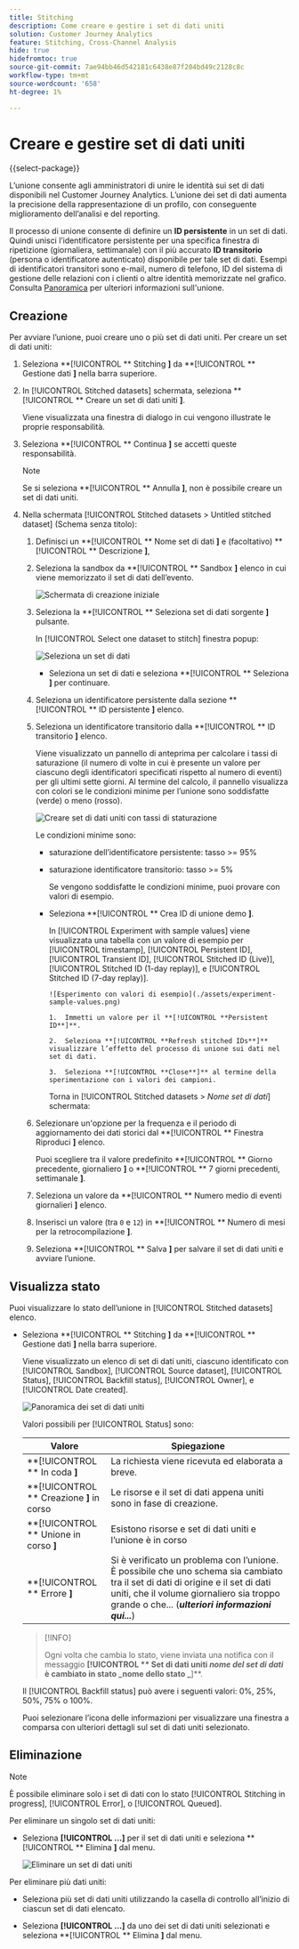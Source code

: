 ```yaml
---
title: Stitching
description: Come creare e gestire i set di dati uniti
solution: Customer Journey Analytics
feature: Stitching, Cross-Channel Analysis
hide: true
hidefromtoc: true
source-git-commit: 7ae94bb46d542181c6438e87f204bd49c2128c8c
workflow-type: tm+mt
source-wordcount: '658'
ht-degree: 1%

---
```


# Creare e gestire set di dati uniti

{{select-package}}

L’unione consente agli amministratori di unire le identità sui set di dati disponibili nel Customer Journey Analytics. L’unione dei set di dati aumenta la precisione della rappresentazione di un profilo, con conseguente miglioramento dell’analisi e del reporting.

Il processo di unione consente di definire un **ID persistente** in un set di dati. Quindi unisci l’identificatore persistente per una specifica finestra di ripetizione (giornaliera, settimanale) con il più accurato **ID transitorio** (persona o identificatore autenticato) disponibile per tale set di dati. Esempi di identificatori transitori sono e-mail, numero di telefono, ID del sistema di gestione delle relazioni con i clienti o altre identità memorizzate nel grafico. Consulta [Panoramica](overview.md) per ulteriori informazioni sull&#39;unione.

## Creazione

Per avviare l’unione, puoi creare uno o più set di dati uniti. Per creare un set di dati uniti:

1. Seleziona **[!UICONTROL ** Stitching **]** da **[!UICONTROL ** Gestione dati **]** nella barra superiore.

2. In [!UICONTROL Stitched datasets] schermata, seleziona **[!UICONTROL ** Creare un set di dati uniti **]**.

   Viene visualizzata una finestra di dialogo in cui vengono illustrate le proprie responsabilità.

3. Seleziona **[!UICONTROL ** Continua **]** se accetti queste responsabilità.

   >[!NOTE]
   >
   >    Se si seleziona **[!UICONTROL ** Annulla **]**, non è possibile creare un set di dati uniti.

4. Nella schermata [!UICONTROL Stitched datasets > Untitled stitched dataset] (Schema senza titolo):

   1. Definisci un **[!UICONTROL ** Nome set di dati **]** e (facoltativo) **[!UICONTROL ** Descrizione **]**,

   2. Seleziona la sandbox da **[!UICONTROL ** Sandbox **]** elenco in cui viene memorizzato il set di dati dell’evento.

      ![Schermata di creazione iniziale](./assets/create-initial.png)

   3. Seleziona la **[!UICONTROL ** Seleziona set di dati sorgente **]** pulsante.

      In [!UICONTROL Select one dataset to stitch] finestra popup:

      ![Seleziona un set di dati](./assets/select-one-dataset.png)

      - Seleziona un set di dati e seleziona **[!UICONTROL ** Seleziona **]** per continuare.

   4. Seleziona un identificatore persistente dalla sezione **[!UICONTROL ** ID persistente **]** elenco.

   5. Seleziona un identificatore transitorio dalla **[!UICONTROL ** ID transitorio **]** elenco.

      Viene visualizzato un pannello di anteprima per calcolare i tassi di saturazione (il numero di volte in cui è presente un valore per ciascuno degli identificatori specificati rispetto al numero di eventi) per gli ultimi sette giorni. Al termine del calcolo, il pannello visualizza con colori se le condizioni minime per l’unione sono soddisfatte (verde) o meno (rosso).

      ![Creare set di dati uniti con tassi di staturazione](./assets/create-before-experimenting.png)

      Le condizioni minime sono:

      - saturazione dell’identificatore persistente: tasso >= 95%

      - saturazione identificatore transitorio: tasso >= 5%

        Se vengono soddisfatte le condizioni minime, puoi provare con valori di esempio.

      - Seleziona **[!UICONTROL ** Crea ID di unione demo **]**.

        In [!UICONTROL Experiment with sample values] viene visualizzata una tabella con un valore di esempio per [!UICONTROL timestamp], [!UICONTROL Persistent ID], [!UICONTROL Transient ID], [!UICONTROL Stitched ID (Live)], [!UICONTROL Stitched ID (1-day replay)], e [!UICONTROL Stitched ID (7-day replay)].

            ![Esperimento con valori di esempio](./assets/experiment-sample-values.png)
            
            1.  Immetti un valore per il **[!UICONTROL **Persistent ID**]**.
            
            2.  Seleziona **[!UICONTROL **Refresh stitched IDs**]** visualizzare l’effetto del processo di unione sui dati nel set di dati.
            
            3.  Seleziona **[!UICONTROL **Close**]** al termine della sperimentazione con i valori dei campioni.
        

        Torna in [!UICONTROL Stitched datasets > _Nome set di dati_] schermata:

   6. Selezionare un&#39;opzione per la frequenza e il periodo di aggiornamento dei dati storici dal **[!UICONTROL ** Finestra Riproduci **]** elenco.

      Puoi scegliere tra il valore predefinito **[!UICONTROL ** Giorno precedente, giornaliero **]** o **[!UICONTROL ** 7 giorni precedenti, settimanale **]**.

   7. Seleziona un valore da **[!UICONTROL ** Numero medio di eventi giornalieri **]** elenco.

   8. Inserisci un valore (tra `0` e `12`) in **[!UICONTROL ** Numero di mesi per la retrocompilazione **]**.

   9. Seleziona **[!UICONTROL ** Salva **]** per salvare il set di dati uniti e avviare l’unione.

## Visualizza stato

Puoi visualizzare lo stato dell’unione in [!UICONTROL Stitched datasets] elenco.

- Seleziona **[!UICONTROL ** Stitching **]** da **[!UICONTROL ** Gestione dati **]** nella barra superiore.

  Viene visualizzato un elenco di set di dati uniti, ciascuno identificato con [!UICONTROL Sandbox], [!UICONTROL Source dataset], [!UICONTROL Status], [!UICONTROL Backfill status], [!UICONTROL Owner], e [!UICONTROL Date created].

  ![Panoramica dei set di dati uniti](./assets/overview-stitched-datasetts.png)

  Valori possibili per [!UICONTROL Status] sono:

  | Valore | Spiegazione |
  |-----|-----|
  | **[!UICONTROL ** In coda **]** | La richiesta viene ricevuta ed elaborata a breve. |
  | **[!UICONTROL ** Creazione **]** in corso | Le risorse e il set di dati appena uniti sono in fase di creazione. |
  | **[!UICONTROL ** Unione in corso **]** | Esistono risorse e set di dati uniti e l’unione è in corso |
  | **[!UICONTROL ** Errore **]** | Si è verificato un problema con l’unione. È possibile che uno schema sia cambiato tra il set di dati di origine e il set di dati uniti, che il volume giornaliero sia troppo grande o che... (_**ulteriori informazioni qui...**_) |

  >[!INFO]
  >
  >    Ogni volta che cambia lo stato, viene inviata una notifica con il messaggio **[!UICONTROL ** Set di dati uniti _nome del set di dati_ è cambiato in stato _nome dello stato _**]**.


  Il [!UICONTROL Backfill status] può avere i seguenti valori: 0%, 25%, 50%, 75% o 100%.

  Puoi selezionare l’icona delle informazioni per visualizzare una finestra a comparsa con ulteriori dettagli sul set di dati uniti selezionato.


## Eliminazione

>[!NOTE]
>
>È possibile eliminare solo i set di dati con lo stato [!UICONTROL Stitching in progress], [!UICONTROL Error], o [!UICONTROL Queued].


Per eliminare un singolo set di dati uniti:

- Seleziona **[!UICONTROL **...**]** per il set di dati uniti e seleziona **[!UICONTROL ** Elimina **]** dal menu.

  ![Eliminare un set di dati uniti](./assets/delete-stitched-dataset.png)

Per eliminare più dati uniti:

- Seleziona più set di dati uniti utilizzando la casella di controllo all’inizio di ciascun set di dati elencato.

- Seleziona **[!UICONTROL **...**]** da uno dei set di dati uniti selezionati e seleziona **[!UICONTROL ** Elimina **]** dal menu.
